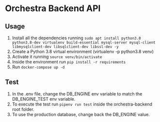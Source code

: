 # Orchestra Backend API

## Usage

1. Install all the dependencies running `sudo apt install python3.8 python3.8-dev virtualenv build-essential mysql-server mysql-client libmysqlclient-dev libsqlclient-dev libssl-dev -y`
1. Create a Python 3.8 virtual environment (virtualenv -p python3.8 venv)
1. Activate it running `source venv/bin/activate`
1. Inside the environment run `pip install -r requirements`
1. Run `docker-compose up -d`

## Test

1. In the .env file, change the DB_ENGINE env variable to match the DB_ENGINE_TEST env variable.
1. To execute the test run `pipenv run test` inside the orchestra-backend root folder.
1. To use the production database, change back the DB_ENGINE value.

